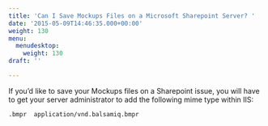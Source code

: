 ```yaml
---
title: 'Can I Save Mockups Files on a Microsoft Sharepoint Server? '
date: '2015-05-09T14:46:35.000+00:00'
weight: 130
menu:
  menudesktop:
    weight: 130
draft: ''

---
```

If you’d like to save your Mockups files on a Sharepoint issue, you will have to get your server administrator to add the following mime type within IIS:

`.bmpr  application/vnd.balsamiq.bmpr`
